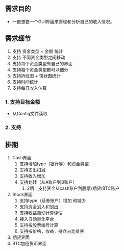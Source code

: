 ## 需求目的

- 一直想要一个GUI界面来管理和分析自己的收入情况。

## 需求细节

1. 支持 资金类型 + 金额 统计
2. 支持 不同资金类型之间移动
3. 支持每个资金类型有自己的界面
4. 支持每个资金类型都可以细分
5. 支持折线图 + 饼状图统计
6. 支持时间统计
7. 支持每日收入估算

### 1. 支持目标金额

- 从Config文件读取

### 2. 支持

## 排期

1. Cash界面
   1. 支持增加type（银行等）和资金类型
   2. 支持支出扣减
   3. 支持收入增加
   4. 支持划转（从A账户到B账户）
      1. 2期：支持资金从cash账户到股票/期货/BTC账户
2. Stock界面
   1. 支持type（证券账户）增加 和减少
   2. 支持资金划入和划出
   3. 支持收益自动计算评估
   4. 接入自动量化平台
   5. 支持按股票编号计算
   6. 支持按价格，收益，持仓占比排序
3. 期货界面
4. BTC加密货币界面